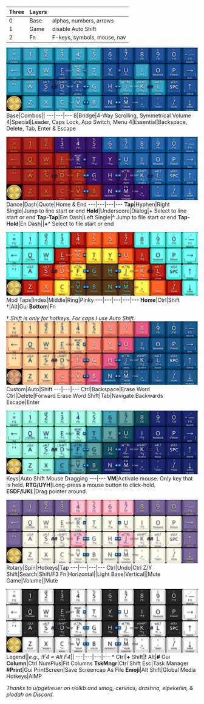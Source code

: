 Three|Layers||
---|---|---
0|Base|alphas, numbers, arrows
1|Game|disable Auto Shift
2|Fn|F-keys, symbols, mouse, nav

![MT3 Dansher.png](https://github.com/WandersFar/Planck/blob/main/MT3%20Dansher.png)
Base|Combos||
---|---|---
8|Bridge|4-Way Scrolling, Symmetrical Volume
4|Special|Leader, Caps Lock, App Switch, Menu
4|Essential|Backspace, Delete, Tab, Enter & Escape

![MT3 Marvel.png](https://github.com/WandersFar/Planck/blob/main/MT3%20Marvel.png)
Dance|Dash|Quote|Home & End
---|---|---|---
**Tap**|Hyphen|Right Single|Jump to line start or end
**Hold**|Underscore|Dialog|**+** Select to line start or end
**Tap-Tap**|Em Dash|Left Single|**^** Jump to file start or end
**Tap-Hold**|En Dash||**+^** Select to file start or end

![SA 1976.png](https://github.com/WandersFar/Planck/blob/main/SA%201976.png)
Mod Taps|Index|Middle|Ring|Pinky
---|---|---|---|---
**Home**|Ctrl|Shift †|Alt|Gui
**Bottom**|Fn

† *Shift is only for hotkeys. For caps I use Auto Shift.*
![SA Vilebloom.png](https://github.com/WandersFar/Planck/blob/main/SA%20Vilebloom.png)
Custom|Auto|Shift
---|---|---
Ctrl|Backspace|Erase Word
Ctrl|Delete|Forward Erase Word
Shift|Tab|Navigate Backwards
Escape|Enter

![SA Dreameater.png](https://github.com/WandersFar/Planck/blob/main/SA%20Dreameater.png)
Keys|Auto Shift Mouse Dragging
---|---
**VM**|Activate mouse. Only key that is held.
**RTG/UYH**|Long-press a mouse button to click-hold.
**ESDF/IJKL**|Drag pointer around.

![DSA Astrolokeys.png](https://github.com/WandersFar/Planck/blob/main/DSA%20Astrolokeys.png)
Rotary|Spin|Hotkeys|Tap
---|---|---|---
Ctrl|Undo|Ctrl Z/Y
Shift|Search|Shift/F3
Fn|Horizontal||Light
Base|Vertical||Mute
Game|Volume||Mute

![MT3 Piano.png](https://github.com/WandersFar/Planck/blob/main/MT3%20Piano.png)
Legend||*e.g., !F4 = Alt F4*||
---|---|---|---
**^** Ctrl|**+** Shift|**!** Alt|**\#** Gui
**Column**|Ctrl NumPlus|Fit Columns
**TskMngr**|Ctrl Shift Esc|Task Manager
**\#Print**|Gui PrintScreen|Save Screencap As File
**Emoji**|Alt Shift|Global Media Hotkeys|AIMP

*Thanks to u/pgetreuer on r/olkb and smog, ceriinas, drashna, elpekeñin, & plodah on Discord.*
